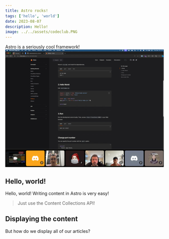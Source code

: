 ```yaml
---
title: Astro rocks!
tags: ['hello', 'world']
date: 2023-08-07
description: Hello!
image: ../../assets/codeclub.PNG
---
```


Astro is a seriously cool framework!
![This is code club](../../assets/codeclub.PNG)

## Hello, world!

Hello, world! Writing content in Astro is very easy!

> Just use the Content Collections API!

## Displaying the content

But how do we display all of our articles?